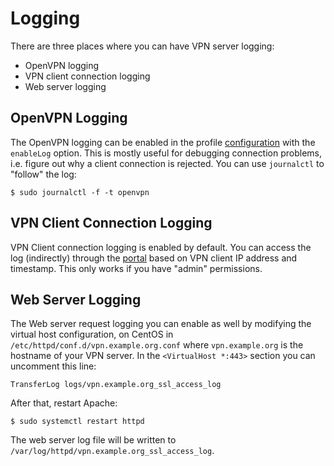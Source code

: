 # Logging

There are three places where you can have VPN server logging:

* OpenVPN logging
* VPN client connection logging
* Web server logging

## OpenVPN Logging

The OpenVPN logging can be enabled in the 
profile [configuration](PROFILE_CONFIG.md) with the `enableLog` option. This is 
mostly useful for debugging connection problems, i.e. figure out why a client 
connection is rejected. You can use `journalctl` to "follow" the log:

    $ sudo journalctl -f -t openvpn

## VPN Client Connection Logging

VPN Client connection logging is enabled by default. You can access the log 
(indirectly) through the [portal](PORTAL_ADMIN.md) based on VPN client IP 
address and timestamp. This only works if you have "admin" permissions.

## Web Server Logging

The Web server request logging you can enable as well by modifying the virtual 
host configuration, on CentOS in `/etc/httpd/conf.d/vpn.example.org.conf` where 
`vpn.example.org` is the hostname of your VPN server. In the 
`<VirtualHost *:443>` section you can uncomment this line:

    TransferLog logs/vpn.example.org_ssl_access_log

After that, restart Apache:

    $ sudo systemctl restart httpd

The web server log file will be written to 
`/var/log/httpd/vpn.example.org_ssl_access_log`.
